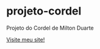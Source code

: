 # projeto-cordel
 Projeto do Cordel de Milton Duarte

<a href="https://mitchelinoue.github.io/projeto-cordel/" targeiit="_blan">Visite meu site!</a>
